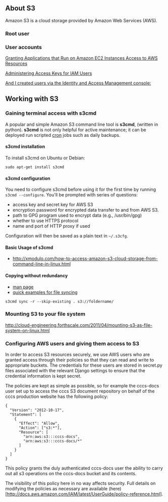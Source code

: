 ## About S3

Amazon S3 is a cloud storage provided by Amazon Web Services (AWS).


### Root user


### User accounts

[Granting Applications that Run on Amazon EC2 Instances Access to AWS Resources](http://docs.aws.amazon.com/IAM/latest/UserGuide/role-usecase-ec2app.html)

[Administering Access Keys for IAM Users](http://docs.aws.amazon.com/IAM/latest/UserGuide/ManagingCredentials.html#Using_CreateAccessKey)

[And I created users via the Identity and Access Management console:](https://console.aws.amazon.com/iam/#home)


## Working with S3

### Gaining terminal access with s3cmd

A popular and simple Amazon S3 command line tool is **s3cmd**, (written in python).  **s3cmd** is not only helpful for active maintenance; it can be deployed run scripted [cron](http://en.wikipedia.org/wiki/Cron) jobs such as daily backups.

#### s3cmd installation

To install s3cmd on Ubuntu or Debian:

`sudo apt-get install s3cmd`

#### s3cmd configuration

You need to configure s3cmd before using it for the first time by running `s3cmd --configure`. You'll be prompted with series of questions:

*    access key and secret key for AWS S3
*    encryption password for encrypted data transfer to and from AWS S3.
*    path to GPG program used to encrypt data (e.g., /usr/bin/gpg)
*    whether to use HTTPS protocol
*    name and port of HTTP proxy if used 

Configuration will then be saved as a plain text in `~/.s3cfg`.

#### Basic Usage of s3cmd

* http://xmodulo.com/how-to-access-amazon-s3-cloud-storage-from-command-line-in-linux.html

#### Copying without redundancy

* [man page](http://s3tools.org/usage)
* [quick examples for file syncing](http://s3tools.org/s3cmd-sync)

`s3cmd sync -r --skip-existing . s3://foldername/`

### Mounting S3 to your file system

http://cloud-engineering.forthscale.com/2011/04/mounting-s3-as-file-system-on-linux.html

### Configuring AWS users and giving them access to S3

In order to access S3 resources securely, we use AWS users who are granted access through their policies so that they can read and write to appropriate buckets. The credentials for these users are stored in secret.py files associated with the relevant Django settings to ensure that the credential information is kept secret.

The policies are kept as simple as possible, so for example the cccs-docs user set up to access the cccs S3 document repository on behalf of the cccs production website has the following policy:
```
{
  "Version": "2012-10-17",
  "Statement": [
    {
      "Effect": "Allow",
      "Action": ["s3:*"],
      "Resource": [
        "arn:aws:s3:::cccs-docs",
        "arn:aws:s3:::cccs-docs/*"
      ]
    }
  ]
}
```

This policy grants the duly authenticated cccs-docs user the ability to carry out all s3 operations on the cccs-docs bucket and its contents.

The visibility of this policy here in no way affects security. Full details on modifying the policies as necessary are available (here)[http://docs.aws.amazon.com/IAM/latest/UserGuide/policy-reference.html].


<!--
## [Using Bucket Policies and User Policies](http://docs.aws.amazon.com/AmazonS3/latest/dev/using-iam-policies.html)


Bucket policy and user policy are two of the access policy options available for you to grant permission to your Amazon S3 resources. Both use JSON-based access policy language. The topics in this section describe the key policy language elements, with emphasis on Amazon S3–specific details, and provide example bucket and user policies.

Important

We recommend you first review the introductory topics that explain the basic concepts and options available for you to manage access to your Amazon S3 resources. For more information, see Introduction to Managing Access Permissions to Your Amazon S3 Resources. 



...

Topics

  * [Access Policy Language Overview](http://docs.aws.amazon.com/AmazonS3/latest/dev/access-policy-language-overview.html)

The topics in this section describe the basic elements used in bucket and user policies as used in Amazon S3. For complete policy language information, see the Overview of AWS IAM Policies and the AWS IAM Policy Reference topics in the Using IAM.
Common Elements in an Access Policy

In its most basic sense, a policy contains the following elements:

    Resources – Buckets and objects are the Amazon S3 resources for which you can allow or deny permissions. In a policy, you use the Amazon Resource Name (ARN) to identify the resource.

    Actions – For each resource, Amazon S3 supports a set of operations. You identify resource operations you will allow (or deny) by using action keywords (see Specifying Permissions in a Policy).

    For example, the s3:ListBucket permission will allow the user permission to the Amazon S3 GET Bucket (List Objects) operation.

    Effect – What the effect will be when the user requests the specific action—this can be either allow or deny.

    If you do not explicitly grant access to (allow) a resource, access is implicitly denied. You can also explicitly deny access to a resource, which you might do in order to make sure that a user cannot access it, even if a different policy grants access.

    Principal – The account or user who is allowed access to the actions and resources in the statement. You specify principal only in a bucket policy. It is the user, account, service, or other entity who is the recipient of this permission. In a user policy, the user to which the policy is attached is the implicit principal.

The following example bucket policy shows the preceding common policy elements. The policy allows Dave, a user in account Account-ID, s3:GetBucketLocation, s3:ListBucket and s3:GetObject Amazon S3 permissions on the examplebucket bucket.

{
   "Version": "2012-10-17",
   "Statement": [
      {
         "Sid": "ExampleStatement1",
         "Effect": "Allow",
         "Principal": {
            "AWS": "arn:aws:iam::Account-ID:user/Dave"
         },
         "Action": [
            "s3:GetBucketLocation",
            "s3:ListBucket",
             "s3:GetObject"
         ],
         "Resource": [
            "arn:aws:s3:::examplebucket"
         ]
      }
   ]
}

Because this is a bucket policy, it includes the Principal  element, which specifies who gets the permission.

For more information about the access policy elements, see the following topics:

    Specifying Resources in a Policy

    Specifying a Principal in a Policy

    Specifying Permissions in a Policy

    Specifying Conditions in a Policy

The following topics provide additional policy examples:


    [Bucket Policy Examples](http://docs.aws.amazon.com/AmazonS3/latest/dev/example-bucket-policies.html)



    [User Policy Examples](http://docs.aws.amazon.com/AmazonS3/latest/dev/example-policies-s3.html)




..




http://docs.aws.amazon.com/gettingstarted/latest/swh/getting-started-create-bucket.html

When you first create an Amazon S3 bucket, only you can access the bucket and its contents. This default behavior ensures that you do not accidentally expose your data to other users. The point of a website, however, is to be visited, so we'll apply a policy to the root domain and subdomain buckets that anyone to view their contents.

Bucket policies control user access to both a bucket and the objects in it. The policies provide a fine granularity of access control for Amazon S3 resources. The policies also allow you to set permissions for a large number of objects with one statement. For more information, see Using Bucket Policies in the Amazon Simple Storage Service Developer Guide.

To set access permissions on your S3 bucket

1.    In the Amazon S3 console, in the Buckets pane, right-click the root domain bucket you created (in this guide, we used example.com) and then click Properties. In the details pane, click Permissions. 


1. Under Permissions, click Add bucket policy.

1.The following policy gives everyone permission to view any file in the example.com bucket. A bucket policy is a collection of JavaScript Object Notation (JSON) statements written in the access policy language. Copy the text from this document, and then paste it into the Bucket Policy Editor. Replace example.com with the name of your bucket. For more information about bucket policies, see Access Control in the Amazon Simple Storage Service Developer Guide.


````````

{
  "Version":"2012-10-17",
  "Statement": [{
    "Sid": "Allow Public Access to All Objects",
    "Effect": "Allow",
    "Principal": "*",
    "Action": "s3:GetObject",
    "Resource": "arn:aws:s3:::example.com/*"
  }
 ]
}

````````


1.When you have finished revising the policy for your bucket, in the Bucket Policy Editor, click Save. In the Amazon S3 bucket, under Permissions, click Save.



## [Configuring the AWS Command Line Interface](http://docs.aws.amazon.com/cli/latest/userguide/cli-chap-getting-started.html)



This section explains how to configure settings that the AWS Command Line Interface uses when interacting with AWS, such as your security credentials and the default region.

Topics

    Configuration Settings and Precedence
    Configuring Credentials
    Configuring the AWS Region
    Configuring Command Output
    Setting and Using Named Profiles
    Using an HTTP Proxy
    Command Completion

Configuration Settings and Precedence

To connect to any of the supported services with the AWS CLI, you must provide your AWS credentials. The AWS CLI uses a provider chain to look for AWS credentials in a number of different places, including system or user environment variables and local AWS configuration files.

For information on creating access keys for your account, see Managing Access Keys in the IAM User Guide.

The AWS CLI looks for credentials and configuration settings in the following order:

    Environment Variables – AWS_ACCESS_KEY_ID and AWS_SECRET_ACCESS_KEY.

    The AWS credential profiles file – located at ~/.aws/credentials on Linux, OS X, or Unix, or at C:\Users\USERNAME\.aws\credentials on Windows. This file can contain multiple named profiles in addition to a default profile.

    The CLI configuration file – typically located at ~/.aws/config on Linux, OS X, or Unix, or at C:\Users\USERNAME\.aws\config on Windows. This file can contain a default profile, named profiles, and CLI specific configuration parameters for each.

    Instance profile credentials – these credentials can be used on EC2 instances with an assigned instance role, and are delivered through the Amazon EC2 metadata service.

Configuring Credentials

Setting your credentials for use by the AWS CLI can be done in a number of ways, but here are the recommended approaches:

    Use the AWS CLI to set credentials with the following command:

    $ aws configure

    Enter your access key and secret key when prompted. Pressing the enter key without typing a value will keep any previously configured value or assign a default if no value currently exists.

    Tip

    Use aws configure --profile PROFILE_NAME to configure a named profile. For information about using a named profile when executing an AWS CLI command, see Using Profiles with the AWS CLI.

    The CLI will store credentials that are specified with aws configure in a local file, typically ~/.aws/config on Linux, OS X, or Unix and C:\Users\USERNAME\.aws\config on Windows. If a profile is configured in both this file and the AWS credentials file, the profile in the AWS credentials file will take precedence.

    The default CLI config file location can be overridden by setting the AWS_CONFIG_FILE environmental variable to another local path. If this variable is set, aws configure will write to the specified file, and the CLI will attempt to read profiles from there instead of the default path. Regardless of the location of the config file, if a credentials file exists, it takes precedence when the CLI looks for credentials.

    Set credentials in the AWS credentials profile file on your local system, located at:

        ~/.aws/credentials on Linux, OS X, or Unix

        C:\Users\USERNAME\.aws\credentials on Windows

    This file should contain lines in the following format:

    [default]
    aws_access_key_id = your_access_key_id
    aws_secret_access_key = your_secret_access_key

    Substitute your own AWS credentials values for the values your_access_key_id and your_secret_access_key.

    Set the AWS_ACCESS_KEY_ID and AWS_SECRET_ACCESS_KEY environment variables.

    To set these variables in Linux, OS X, or Unix, use export:

    export AWS_ACCESS_KEY_ID=your_access_key_id
    export AWS_SECRET_ACCESS_KEY=your_secret_access_key

    To set these variables in Windows, use set:

    set AWS_ACCESS_KEY_ID=your_access_key_id
    set AWS_SECRET_ACCESS_KEY=your_secret_access_key

    To use the CLI from an EC2 instance, create a role that has access to the resources needed and assign that role to the instance when it is launched. Credentials will be configured automatically and CLI commands will work without any additional setup. For more information, see Granting Applications that Run on Amazon EC2 Instances Access to AWS Resources in Using IAM.

Important

The AWS CLI does not allow you to specify credentials on an AWS CLI command (aws s3 ..., and so forth). You must provide credentials using one of the preceding methods before running any AWS CLI commands.
Setting Temporary Security Tokens

If you are using a temporary security token to access AWS, you have a number of options:

    Edit the CLI config file and add the security token to the default profile. For example:

    [default]
    aws_access_key_id=AKIAIOSFODNN7EXAMPLE
    aws_secret_access_key=wJalrXUtnFEMI/K7MDENG/bPxRfiCYEXAMPLEKEY
    aws_session_token=example123324

    Configure the environment variable AWS_SESSION_TOKEN with your temporary security token. For example:

    $ export AWS_SESSION_TOKEN=example123324

Configuring the AWS Region

You must specify an AWS region when using the AWS CLI. For a list of services and available regions, see Regions and Endpoints. To specify the region, you have the following options:

    Configure the region setting using the aws configure command:

    $ aws configure

    Here's an example where the user is changing the default region from us-west-2 to us-east-1.

    AWS Access Key ID [********************]:
    AWS Secret Access Key [********************]:
    Default region name [us-west-2]: us-east-1
    Default output format [None]:

    Specify the region in the AWS_DEFAULT_REGION environment variable.

    Use the --region option with an AWS CLI command. The following example lists the Amazon SQS queues for the us-west-2 region.

    $ aws sqs list-queues --region us-west-2

Configuring Command Output

The default response output format for the AWS CLI is JSON. This format provides the complete response information and can be processed by tools such as jq. An ASCII table format and a tab-delimited text format are also available. To change the default output format (json, table, or text) you have the following options:

Option #1: Configure the default format using the aws configure command:

$ aws configure

Here's an example where the user sets the default output format to text.

AWS Access Key ID [********************]:
AWS Secret Access Key [********************]:
Default region name [us-west-2]:
Default output format [None]: text

Option #2: Specify the format in the AWS_DEFAULT_OUTPUT environment variable.

Option #3: Use the --output option with an AWS CLI command. The following example lists the Amazon EBS volumes in a table format.

$ aws ec2 describe-volumes --output table

Setting and Using Named Profiles

The AWS CLI and SDKs support named profiles stored in the CLI config file. The following example shows a config file with two profiles:

[default]
aws_access_key_id=AKIAIOSFODNN7EXAMPLE
aws_secret_access_key=wJalrXUtnFEMI/K7MDENG/bPxRfiCYEXAMPLEKEY
region=us-east-1

[profile test-user]
aws_access_key_id=AKIAI44QH8DHBEXAMPLE
aws_secret_access_key=je7MtGbClwBF/2Zp9Utk/h3yCo8nvbEXAMPLEKEY
region=us-west-2

Each profile uses different credentials—perhaps from two different IAM users—and can also use different regions and output formats.

Important

The AWS credentials file uses a different naming format than the CLI config file for named profiles. Do not include the 'profile ' prefix when configuring a named profile in the AWS credentials file. The credentials file also does not support the region and output settings that can be set in the CLI config file.

While both SDKs and CLI will read from either file, the SDKs may output warnings if you store credentials in the CLI config file. If you are using both CLI and SDK, you can avoid these warnings by putting credentials in the credentials file and region/output settings in the config file. For a named profile that would look like this:

~/.aws/credentials

[test-user]
aws_access_key_id=AKIAI44QH8DHBEXAMPLE
aws_secret_access_key=je7MtGbClwBF/2Zp9Utk/h3yCo8nvbEXAMPLEKEY

~/.aws/config

[profile test-user]
region=us-east-1
output=text

Using Profiles with the AWS CLI

To use a named profile with the AWS CLI, you can specify the profile on the command-line or in the environment. The CLI will use profiles specified on the command-line first, but if none is specified, then it will look for the AWS_DEFAULT_PROFILE environment variable. If neither could be found, it uses the default profile.

To specify which profile to use for an AWS CLI command, add the --profile switch followed by the profile name. For example, to list S3 buckets using the test-user profile from the previous example, you could type:

$ aws --profile test-user s3 ls

To specify the profile in the environment, set the AWS_DEFAULT_PROFILE environment variable with the profile name. The profile specified will be used automatically by all AWS CLI commands that are executed within the same environment. For example:

$ export AWS_DEFAULT_PROFILE=test-user
$ aws s3 ls

Tip

Even if you set a profile in your environment, you can override it with the --profile AWS CLI command switch.
Using an HTTP Proxy

If you need to access AWS through proxy servers, you should configure the HTTP_PROXY and HTTPS_PROXY environment variables with the IP addresses for your proxy servers.

Linux, OS X, or Unix

$ export HTTP_PROXY=http://a.b.c.d:n
$ export HTTPS_PROXY=http://w.x.y.z:m



In these examples, http://a.b.c.d:n and http://w.x.y.z:m are the IP addresses and ports for the HTTP and HTTPS proxies.

If you are using IAM roles, you should also set the NO_PROXY environment variable with the IP address 169.254.169.254, so that the AWS CLI can access the Instance Meta Data Service (IMDS).
Linux, OS X, or Unix

$ export NO_PROXY=169.254.169.254




Command Completion

On Unix-like systems, the AWS CLI includes a command-completion feature that enables you to use the Tab key to complete a partially typed command. This feature is not automatically installed so you need to configure it manually.

To enable tab completion for bash, use the built-in command complete:

$ complete -C '/usr/local/aws/bin/aws_completer' aws

If you installed the CLI to a location other than /usr/local/aws, replace the path in the above command with the location of aws_completer on your system. If you are not sure where the CLI is installed, use find / -name aws_completer to find the path.


After enabling command completion, type in a partial command (e.g. aws s) and press tab to see the available commands. If you see a command not found error, confirm that the installation folder is in your PATH variable.

Finally, to ensure that completion continues to work after a reboot, add the configuration command that you used to enable command completion to your shell configuration file (e.g. ~/.bash_profile). 


-->
